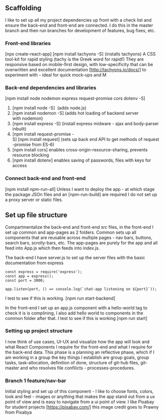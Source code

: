 ## Scaffolding

I like to set up all my project dependencies up front with a check list and ensure the back-end and front-end are connected. I do this in the master branch and then run branches for development of features, bug fixes, etc.

### Front-end libraries
[npx create-react-app]
[npm install tachyons -S] (installs tachyons) A CSS tool-kit for rapid styling (tachy is the Greek word for rapid!) They are responsive based on mobile-first design,  with low-specificity that can be overwritten and excellent documentation [http://tachyons.io/docs/] to experiment with - ideal for quick mock-ups and M

### Back-end dependencies and libraries
[npm install node nodemon express request-promise cors dotenv -S]
1. [npm install node -S]  (adds node.js)
2. [npm install nodemon -S] (adds hot loading of backend server with nodemon)
3. [npm install express -S] (install express midware - ajax and body-parser inbuilt)
4. [npm install request-promise -S] [npm install request] (sets up back end API to get methods of request-promise from ES-6)
5. [npm install cors] enables cross-origin-resource-sharing, prevents resource blocking
6. [npm install dotenv] enables saving of passwords, files with keys for access

### Connect back-end and front-end
[npm install npm-run-all]
Unless I want to deploy the app - at which stage the package JSOn files and an [npm-run-build] are required I do not set up a proxy server or static files.

## Set up file structure

Compartmentalize the back-end and front-end src files, in the front-end I set up common and app-pages as 2 folders. Common sets up all components that are reusable across multiple pages - nav bars, buttons, search bars, scrolly-bars, etc. The app-pages are purely for the app and all feed into App.js which then feeds into index.js.

The back-end I have server.js to set up the server files with the basic documentation from express
```
const express = require('express');
const app = express();
const port = 3000;

app.listen(port, () => console.log(`chat-app listening on ${port}`));
```
I test to see if this is working. [npm run start-backend]

In the front-end I set up an app.js component with a hello-world tag to check it is is complining, I also add hello world to components in the common folder after that. I test to see if this is working [npm run start]

### Setting up project structure

I now think of use cases, UI-UX and visualize how the app will look and what React Components I require for the front-end and what I require for the back-end data.
This phase is a planning an reflective phase, which if I am working in a group the key things I establish are group goals, group tasks, task-allocation, definition of done, structure of git-hub files, git-master and who resolves file confilicts - processes-procedures.

### Branch 1 feature/nav-bar

Initial styling and set up of this component - I like to choose fonts, colors, look and feel - images or anything that makes the app stand out from a ux point of view and is easy to navigate from a ui point of view. I like Pixabay for student projects [https://pixabay.com/] this image credit goes to Prawny from Pixabya

